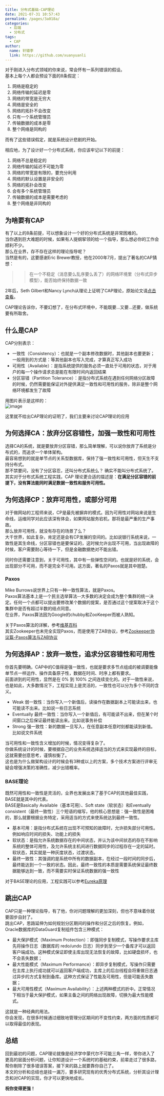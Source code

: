 ```yaml
---
title: 分布式基础-CAP理论
date: 2021-07-31 10:57:43
permalink: /pages/3a018a/
categories: 
  - 后端
  - 分布式
tags: 
  - CAP
author: 
  name: 轩辕李
  link: https://github.com/xuanyuanli
---
```


对于刚进入分布式领域的你来说，常会怀有一系列错误的假设。  
基本上每个人都会预设下面的8条假定：
1. 网络是稳定的
2. 网络传输的延迟是零
3. 网络的带宽是无穷大
4. 网络是安全的
5. 网络的拓扑不会改变
6. 只有一个系统管理员
7. 传输数据的成本是零
8. 整个网络是同构的

而有了这些错误假定，就是系统设计悲剧的开始。
<!-- more -->
相应地，为了设计好一个分布式系统，你应该牢记以下的前提：
1. 网络不总是稳定的
2. 网络传输的延迟不可能为零
3. 网络的带宽是有限的，要充分利用
4. 网络的默认设置是非安全的
5. 网络的拓扑会改变
6. 会有多个系统管理员
7. 传输数据的成本是需要考虑的
8. 整个网络是非同构的

## 为啥要有CAP
有了以上的8条前提，可以想象设计一个好的分布式系统是非常困难的。  
当你遇到巨大难题的时候，如果有人提纲挈领的给一个指导，那么想必你的工作会顺利不少。  
那么在业界，存不存在这样的理论指导呢？  
当然是有的，这要感谢Eric Brewer教授，他在2000年7月，提出了著名的CAP猜想：
>> 在一个不稳定（消息要么乱序要么丢了）的网络环境里（分布式异步模型），能否始终保持数据一致

2年后，Seth Gilbert和Nancy Lynch从理论上证明了CAP理论，原始论文请[点击查看](https://users.ece.cmu.edu/~adrian/731-sp04/readings/GL-cap.pdf)。

CAP理论告诉你，不要幻想了，在分布式环境中，不能既要...又要...还要，做系统要有所取舍。

## 什么是CAP
CAP分别表示：
* 一致性（Consistency）：也就是一个副本修改数据时，其他副本也要更新；一般用到的方式是：等其他副本也写入完成，才算真正写入成功   
* 可用性（Available）：是指系统提供的服务必须一直处于可用的状态，对于用户的每一个操作请求总是能在有限时间内返回结果  
* 分区容错（Partition Tolerance）：是指分布式系统在遇到任何网络分区故障的时候，仍然需要能保证对外提供满足一致性和可用性的服务，除非是整个网络环境都发生了故障  

用图片表示是这样的：  
![image](https://cdn.jsdelivr.net/gh/xuanyuanli/Img@master/picx/image.62zjbqkpi6o0.png)

这里就不给出CAP理论的证明了，我们主要来讨论CAP理论的应用

## 为何选择CA：放弃分区容错性，加强一致性和可用性
选择CA的系统，就是要放弃分区容错，那么简单理解，可以说你放弃了系统是分布式的，而追求一个单体架构。       
最容易想到的就是单节点的关系型数据库，保持了强一致性和可用性，但天生不支持分布式。    
那不禁要问，没有了分区容忍，还叫分布式系统么？ 确实不能叫分布式系统了。  
其实对于分布式系统工程实践，CAP 理论更合适的描述是：**在满足分区容错的前提下，没有算法能同时满足数据一致性和服务可用性。**

## 为何选择CP：放弃可用性，或部分可用
对于做网站的工程师来说，CP是最先被摒弃的模式。因为可用性对网站来说是生命线，运维同学对此应该深有体会，如果网站服务宕机，那将是最严重的生产事故。    
那么放弃可用性，就没有存在的场景了么？  
大千世界，如此复杂，肯定还是会有CP发展的空间的。比如说银行系统来说，一致性是其生命线，分区容错也是要保证的，这时候允许出现不可用，当出现故障的时候，客户需要耐心等待一下，但是金融数据绝对不能出错。  

同时你还需要注意到，关于可用性，其中有一些弹性空间的。也就是好的系统，会出现部分不可用，而不是完全不可用。这方面，著名的Paxos就是其中翘楚。

### Paxos 
Mike Burrows说世界上只有一种一致性算法，就是Paxos。  
Paxos算法基本上是一个民主选举算法--大多数的决定会成为整个集群的统一决定。任何一个点都可以提出要修改某个数据的提案，是否通过这个提案取决于这个集群中是否有超过半数的结点同意。  
在业界，Paxos算法因为Google的chubby和ZooKeeper而被人熟知。  

关于Paxos算法的详解，参考[维基百科](https://zh.wikipedia.org/wiki/Paxos%E7%AE%97%E6%B3%95)  
其实Zookeeper也未完全实现Paxos，而是使用了ZAB协议，参考[Zookeeper协议篇-Paxos算法与ZAB协议](https://zhuanlan.zhihu.com/p/145305409)

## 为何选择AP：放弃一致性，追求分区容错性和可用性
你首先要明确，CAP中的C值得是强一致性，也就是要求多节点组成的被调要能像单节点一样运作、操作具备原子性，数据在时间、时序上都有要求。  
前面讲到的可用性，显然是在 0% 到 100% 之间连续变化的。对于一致性来说，也是如此，大多数情况下，工程实现上是灵活的，一致性也可以分为多个不同的含义。  
* Weak 弱一致性：当你写入一个新值后，读操作在数据副本上可能读出来，也可能读不出来。比如说一些日志系统
* Eventually 最终一致性：当你写入一个新值后，有可能读不出来，但在某个时间窗口之后保证最终能读出来。比如说事务补偿
* Strong 强一致性：新的数据一旦写入，在任意副本任意时刻都能读到新值。比如说文件系统

当可用性和一致性含义增加的时候，情况变得复杂了。  
你做系统设计的时候，要根据自己的业务系统选择适当的方式来实现最终的目标，这就需要创意思考，谨慎权衡了。  
这也是为什么做架构设计的时候会有3种或以上的方案，多个技术方案进行评审无疑会增强决策的准确性，减少出错概率。

### BASE理论
既然可用性和一致性是灵活的，业界也发展出来了基于CAP的其他最佳实践，BASE就是其中的代表。    
BASE是Basically Available（基本可用）、Soft state（软状态）和Eventually consistent（最终一致性）三个短语的缩写，他的核心思想是：强一致性是困难的，那么就要根据业务特定，采用适当的方式来使系统达到最终一致性。
* 基本可用：是指分布式系统在出现不可预知的故障时，允许损失部分可用性。例如响应时间的损失、功能上的损失
* 软状态：是指允许系统数据存在的中间状态，并认为该中间状态的存在不影响系统的整体可用性，及允许系统主机间进行数据同步的过程存在一定的延时。软状态，其实就是一种灰度状态，过渡状态。
* 最终一致性：其强调的是系统中所有的数据副本，在经过一段时间的同步后，最终能达到一个一致的状态。因此，最终一致性的本质是需要系统保证最终数据能够达到一致，而不需要实时保证系统数据的强一致性

对于BASE理论的应用，工程实践可以参考[Eureka原理](https://zhuanlan.zhihu.com/p/114740132)

## 跳出CAP
CAP只是一种理论指导，有了他，你对问题理解的更加深刻，但也不意味着你就要固步自封了。  
跳出CAP，思路延伸为如何规划分区期间的操作和分区之后的恢复。例如，Oracle数据库的DataGuard复制组件包含三种模式：
* 最大保护模式（Maximum Protection）：即强同步复制模式，写操作要求主库先将操作日志（数据库的 redo/undo 日志）同步到至少一个备库才可以返回客户端成功。这种模式保证即使主库出现无法恢复的故障，比如硬盘损坏，也不会丢失数据；
* 最大性能模式（Maximum Performance）：即异步复制模式，写操作只需要在主库上执行成功就可以返回客户端成功，主库上的后台线程会将重做日志通过异步的方式复制到备库。这种方式保证了性能及可用性，但是可能丢失数据；
* 最大可用性模式（Maximum Availability）：上述两种模式的折中。正常情况下相当于最大保护模式，如果主备之间的网络出现故障，切换为最大性能模式。

这就是一种经典的用法。  
你会发现，在很多时候通过细致地管理分区期间的不变性约束，两方面的性质都可以取得最佳的表现。  

## 总结
回到最初的问题，CAP理论就像是经济学中蒙代尔不可能三角一样，带你进入了更高的层面分析问题，让你知道设计一个系统时的基础约束，前辈走过了很多路，帮你剔除了很多错误答案，接下来的路上就要靠你自己了。      
本文的分析和总结也是挂一漏万，要多研究现有的优秀分布式系统，分析其设计理念和对CAP的实现，你才可以更快地成长。    

**祝你变得更强！**

